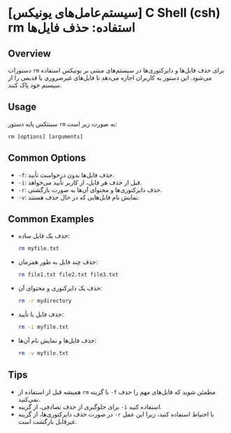 # [سیستم‌عامل‌های یونیکس] C Shell (csh) rm استفاده: حذف فایل‌ها

## Overview
دستورات `rm` برای حذف فایل‌ها و دایرکتوری‌ها در سیستم‌های مبتنی بر یونیکس استفاده می‌شود. این دستور به کاربران اجازه می‌دهد تا فایل‌های غیرضروری یا قدیمی را از سیستم خود پاک کنند.

## Usage
سینتکس پایه دستور `rm` به صورت زیر است:

```
rm [options] [arguments]
```

## Common Options
- `-f`: حذف فایل‌ها بدون درخواست تأیید.
- `-i`: قبل از حذف هر فایل، از کاربر تأیید می‌خواهد.
- `-r`: حذف دایرکتوری‌ها و محتوای آن‌ها به صورت بازگشتی.
- `-v`: نمایش نام فایل‌هایی که در حال حذف هستند.

## Common Examples
- حذف یک فایل ساده:
    ```bash
    rm myfile.txt
    ```

- حذف چند فایل به طور همزمان:
    ```bash
    rm file1.txt file2.txt file3.txt
    ```

- حذف یک دایرکتوری و محتوای آن:
    ```bash
    rm -r mydirectory
    ```

- حذف فایل با تأیید:
    ```bash
    rm -i myfile.txt
    ```

- حذف فایل‌ها و نمایش نام آن‌ها:
    ```bash
    rm -v myfile.txt
    ```

## Tips
- همیشه قبل از استفاده از `rm` با گزینه `-f` مطمئن شوید که فایل‌های مهم را حذف نمی‌کنید.
- برای جلوگیری از حذف تصادفی، از گزینه `-i` استفاده کنید.
- در صورت حذف دایرکتوری‌ها، از گزینه `-r` با احتیاط استفاده کنید، زیرا این عمل غیرقابل بازگشت است.
